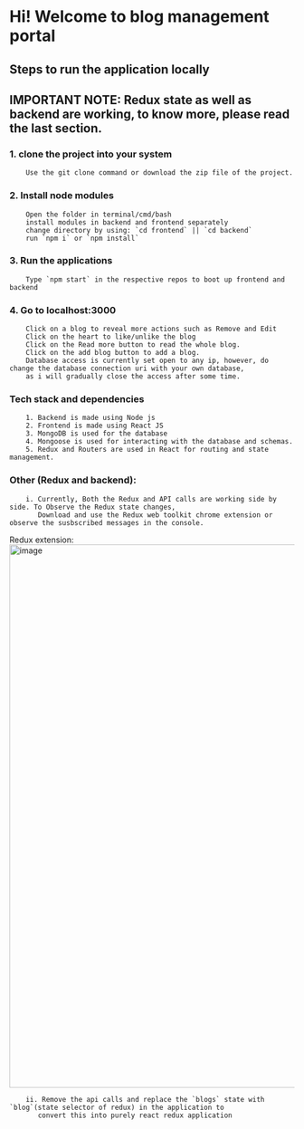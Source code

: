 # Hi! Welcome to blog management portal

## Steps to run the application locally

## IMPORTANT NOTE: Redux state as well as backend are working, to know more, please read the last section.

### 1. clone the project into your system
        Use the git clone command or download the zip file of the project.
### 2. Install node modules
        Open the folder in terminal/cmd/bash
        install modules in backend and frontend separately
        change directory by using: `cd frontend` || `cd backend`
        run `npm i` or `npm install`
### 3. Run the applications
        Type `npm start` in the respective repos to boot up frontend and backend
### 4. Go to localhost:3000
        Click on a blog to reveal more actions such as Remove and Edit
        Click on the heart to like/unlike the blog
        Click on the Read more button to read the whole blog.
        Click on the add blog button to add a blog.
        Database access is currently set open to any ip, however, do change the database connection uri with your own database, 
        as i will gradually close the access after some time.
### Tech stack and dependencies
        1. Backend is made using Node js 
        2. Frontend is made using React JS
        3. MongoDB is used for the database
        4. Mongoose is used for interacting with the database and schemas.
        5. Redux and Routers are used in React for routing and state management.
### Other (Redux and backend):
        i. Currently, Both the Redux and API calls are working side by side. To Observe the Redux state changes, 
           Download and use the Redux web toolkit chrome extension or observe the susbscribed messages in the console.
Redux extension: 
<img width="960" alt="image" src="https://user-images.githubusercontent.com/80711125/215100282-9214a639-eb06-47fd-b45f-b55494d12e31.png">

        ii. Remove the api calls and replace the `blogs` state with `blog`(state selector of redux) in the application to 
           convert this into purely react redux application
